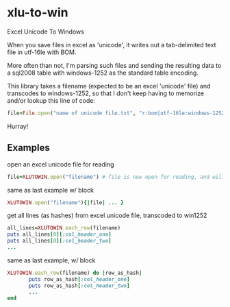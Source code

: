 xlu-to-win
=============

Excel Unicode To Windows

When you save files in excel as 'unicode', it writes out a tab-delimited text file in utf-16le with BOM.

More often than not, I'm parsing such files and sending the resulting data to a sql2008 table with
windows-1252 as the standard table encoding.  

This library takes a filename (expected to be an excel 'unicode' file) and transcodes to windows-1252,
so that I don't keep having to memorize and/or lookup this line of code:

```ruby
file=File.open("name of unicode file.txt", "r:bom|utf-16le:windows-1252")
```

Hurray!

Examples
-----------

open an excel unicode file for reading

```ruby
file=XLUTOWIN.open("filename") # file is now open for reading, and will transcode to windows-1252
```

same as last example w/ block

```ruby
XLUTOWIN.open("filename"){|file| ... }
```

get all lines (as hashes) from excel unicode file, transcoded to win1252

```ruby
all_lines=XLUTOWIN.each_row(filename)
puts all_lines[0][:col_header_one]
puts all_lines[0][:col_header_two]
...
```

same as last example, w/ block

```ruby
XLUTOWIN.each_row(filename) do |row_as_hash|
       puts row_as_hash[:col_header_one]
       puts row_as_hash[:col_header_two]
       ...
end
```
